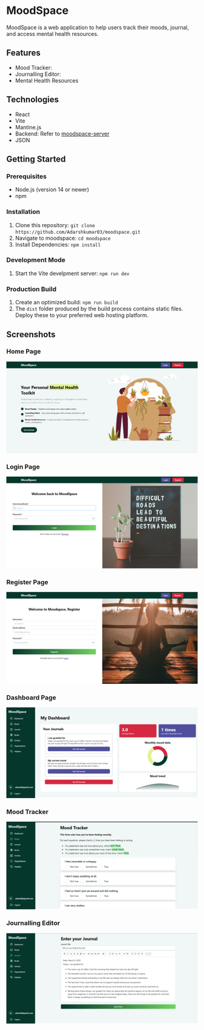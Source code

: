 # MoodSpace

MoodSpace is a web application to help users track their moods, journal, and access mental health resources.

## Features

 - Mood Tracker: 
 - Journalling Editor:
 - Mental Health Resources

## Technologies

 - React
 - Vite
 - Mantine.js
 - Backend: Refer to [moodspace-server](https://github.com/Adarshkumar03/moodspace-server) 
 - JSON

## Getting Started

### Prerequisites

 - Node.js (version 14 or newer)
 - npm

### Installation

 1. Clone this repository: `git clone https://github.com/Adarshkumar03/moodspace.git`
 2. Navigate to moodspace: `cd moodspace`
 3. Install Dependencies: `npm install`

### Development Mode

 1. Start the Vite develpment server: `npm run dev`

### Production Build

 1. Create an optimized build: `npm run build`
 2.  The  `dist`  folder produced by the build process contains static files. Deploy these to your preferred web hosting platform.

## Screenshots

### Home Page
![Home](public/homePage.png) 
### Login Page
![Login](public/loginPage.png)
### Register Page
![Register](public/registerPage.png)
### Dashboard Page
![Dashboard](public/dashboardPage.png)
### Mood Tracker
![Mood](public/mood-tracker.png)
### Journalling Editor
![Journal](public/journalPage.png)
